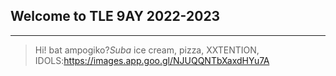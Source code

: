 ## Welcome to TLE 9AY 2022-2023
---
>Hi! bat ampogiko?*Suba*
ice cream,
pizza,
XXTENTION,
IDOLS:https://images.app.goo.gl/NJUQQNTbXaxdHYu7A
